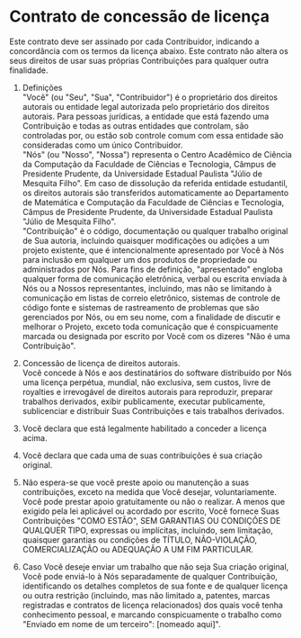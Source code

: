 # Contrato de concessão de licença

Este contrato deve ser assinado por cada Contribuidor, indicando a concordância com os termos da licença abaixo. Este contrato não altera os seus direitos de usar suas próprias Contribuições para qualquer outra finalidade.

1. Definições  
   "Você" (ou "Seu", "Sua", "Contribuidor") é o proprietário dos direitos autorais ou entidade legal autorizada pelo proprietário dos direitos autorais. Para pessoas jurídicas, a entidade que está fazendo uma Contribuição e todas as outras entidades que controlam, são controladas por, ou estão sob controle comum com essa entidade são consideradas como um único Contribuidor.  
   "Nós" (ou "Nosso", "Nossa") representa o Centro Acadêmico de Ciência da Computação da Faculdade de Ciências e Tecnologia, Câmpus de Presidente Prudente, da Universidade Estadual Paulista "Júlio de Mesquita Filho". Em caso de dissolução da referida entidade estudantil, os direitos autorais são transferidos automaticamente ao Departamento de Matemática e Computação da Faculdade de Ciências e Tecnologia, Câmpus de Presidente Prudente, da Universidade Estadual Paulista "Júlio de Mesquita Filho".  
   "Contribuição" é o código, documentação ou qualquer trabalho original de Sua autoria, incluindo quaisquer modificações ou adições a um projeto existente, que é intencionalmente apresentado por Você à Nós para inclusão em qualquer um dos produtos de propriedade ou administrados por Nós. Para fins de definição, "apresentado" engloba qualquer forma de comunicação eletrônica, verbal ou escrita enviada à Nós ou a Nossos representantes, incluindo, mas não se limitando à comunicação em listas de correio eletrônico, sistemas de controle de código fonte e sistemas de rastreamento de problemas que são gerenciados por Nós, ou em seu nome, com a finalidade de discutir e melhorar o Projeto, exceto toda comunicação que é conspicuamente marcada ou designada por escrito por Você com os dizeres "Não é uma Contribuição".

2. Concessão de licença de direitos autorais.  
   Você concede à Nós e aos destinatários do software distribuído por Nós uma licença perpétua, mundial, não exclusiva, sem custos, livre de royalties e irrevogável de direitos autorais para reproduzir, preparar trabalhos derivados, exibir publicamente, executar publicamente, sublicenciar e distribuir Suas Contribuições e tais trabalhos derivados.

3. Você declara que está legalmente habilitado a conceder a licença acima.

4. Você declara que cada uma de suas contribuições é sua criação original.

5. Não espera-se que você preste apoio ou manutenção a suas contribuições, exceto na medida que Você desejar, voluntariamente. Você pode prestar apoio gratuitamente ou não o realizar. A menos que exigido pela lei aplicável ou acordado por escrito, Você fornece Suas Contribuições "COMO ESTÃO", SEM GARANTIAS OU CONDIÇÕES DE QUALQUER TIPO, expressas ou implícitas, incluindo, sem limitação, quaisquer garantias ou condições de TÍTULO, NÃO-VIOLAÇÃO, COMERCIALIZAÇÃO ou ADEQUAÇÃO A UM FIM PARTICULAR.

6. Caso Você deseje enviar um trabalho que não seja Sua criação original, Você pode enviá-lo à Nós separadamente de qualquer Contribuição, identificando os detalhes completos de sua fonte e de qualquer licença ou outra restrição (incluindo, mas não limitado a, patentes, marcas registradas e contratos de licença relacionados) dos quais você tenha conhecimento pessoal, e marcando conspicuamente o trabalho como "Enviado em nome de um terceiro": [nomeado aqui]".
